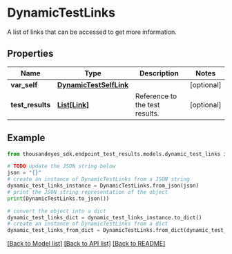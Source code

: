 # DynamicTestLinks

A list of links that can be accessed to get more information.

## Properties

Name | Type | Description | Notes
------------ | ------------- | ------------- | -------------
**var_self** | [**DynamicTestSelfLink**](DynamicTestSelfLink.md) |  | [optional] 
**test_results** | [**List[Link]**](Link.md) | Reference to the test results. | [optional] 

## Example

```python
from thousandeyes_sdk.endpoint_test_results.models.dynamic_test_links import DynamicTestLinks

# TODO update the JSON string below
json = "{}"
# create an instance of DynamicTestLinks from a JSON string
dynamic_test_links_instance = DynamicTestLinks.from_json(json)
# print the JSON string representation of the object
print(DynamicTestLinks.to_json())

# convert the object into a dict
dynamic_test_links_dict = dynamic_test_links_instance.to_dict()
# create an instance of DynamicTestLinks from a dict
dynamic_test_links_from_dict = DynamicTestLinks.from_dict(dynamic_test_links_dict)
```
[[Back to Model list]](../README.md#documentation-for-models) [[Back to API list]](../README.md#documentation-for-api-endpoints) [[Back to README]](../README.md)


